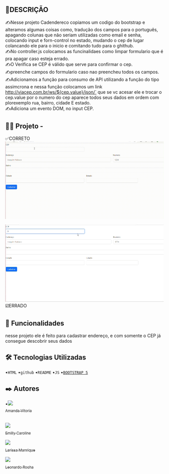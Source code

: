 
## 📝DESCRIÇÃO  
 ✍️Nesse projeto Cadendereco copiamos um codigo do bootstrap e alteramos algumas coisas como,
tradução dos campos para o português, apagando colunas que não seriam utilizadas como email e senha, colocando input e forn-control no estado, mudando o cep de lugar colancando ele para o inicio e comitando tudo para o ghithub.  
✍️No controller.js colocamos as funcinalidaes como limpar formulario que é pra apagar caso esteja errado.  
✍️O Verifica se CEP é válido que serve para confirmar o cep.  
✍️preenche campos do formulario caso nao preencheu todos os campos.  
✍️Adicionamos a  função para consumo de API utilizando a função do tipo assimcrona e nessa função colocamos um link http://viacep.com.br/ws/${cep.value}/json/` que se vc acesar ele e trocar o cep.value por o numero do cep aparece todos seus dados em ordem com plorexemplo rua, bairro, cidade E estado.  
✍️Adiciona um evento DOM, no input CEP.  



## 👩‍💻 Projeto - 
✅CORRETO
![GIF](CEP/Gravando-2023-10-03-080921.gif)  


![GIF](CEP/Gravando%202023-10-03%20082454ERRADO%20(1).gif)  
☑️ERRADO
 ## 🔧 Funcionalidades
nesse projeto ele é feito para cadastrar endereço, e com somente o CEP já consegue descobrir seus dados


 ## 🛠️ Tecnologias Utilizadas

•`HTML`
•`github`
•`README`
•`JS` 
•[`BOOTSTRAP 5`](https://getbootstrap.com/docs/5.3/forms/layout/#gutters)

 ## ✒️ Autores
•[<img loading="lazy" src="https://avatars.githubusercontent.com/u/127847936?v=4" width=115><br><sub>Amanda Vitoria </sub>](https://github.com/amandvitoria)<br><br>

[<img loading="lazy" src="https://avatars.githubusercontent.com/u/127847857?v=4" width=115><br><sub>Emilly Caroline </sub>](https://github.com/emillycaaroline)

 [<img loading="lazy" src="https://avatars.githubusercontent.com/u/127845865?v=4" width=115><br><sub>Larissa Manrique</sub>](https://github.com/larissassk)

 [<img loading="lazy" src="https://avatars.githubusercontent.com/u/86802310?v=4" width=115><br><sub>Leonardo Rocha </sub>](https://github.com/LeonardoRochaMarista)



